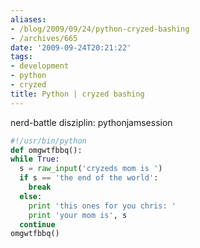 ```yaml
---
aliases:
- /blog/2009/09/24/python-cryzed-bashing
- /archives/665
date: '2009-09-24T20:21:22'
tags:
- development
- python
- cryzed
title: Python | cryzed bashing
---
```


nerd-battle
disziplin: pythonjamsession

``` python
#!/usr/bin/python
def omgwtfbbq():
while True:
  s = raw_input('cryzeds mom is ')
  if s == 'the end of the world':
    break
  else:
    print 'this ones for you chris: '
    print 'your mom is', s
  continue
omgwtfbbq()
```
